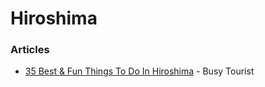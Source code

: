 # Hiroshima

### Articles

* [35 Best & Fun Things To Do In Hiroshima](https://www.busytourist.com/things-to-do-in-hiroshima-japan/) - Busy Tourist
